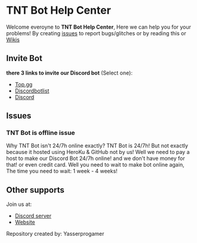 # TNT Bot Help Center
Welcome everoyne to __**TNT Bot Help Center**__, Here we can help you for your problems! By creating [issues](https://github.com/yasserprogamer/TNTBot-HelpCenter/issues) to report bugs/glitches or by reading this or [Wikis](https://github.com/yasserprogamer/TNTBot-HelpCenter/wiki)

## Invite Bot
**there 3 links to invite our Discord bot** (Select one):
- [Top.gg](https://top.gg/bot/720641361082056724)
- [Discordbotlist]()
- [Discord](https://discord.com/oauth2/authorize?client_id=720641361082056724&permissions=8&response_type=code&scope=bot)

## Issues
### TNT Bot is offline issue
Why TNT Bot isn't 24/7h online exactly? TNT Bot is 24/7h! But not exactly because it hosted using HeroKu & GitHub not by us! Well we need to pay a host to make our Discord Bot 24/7h online! and we don't have money for that! or even credit card. Well you need to wait to make bot online again, The time you need to wait: 1 week  - 4 weeks!

## Other supports
Join us at:
- [Discord server](https://yasserprogamer.000webhostapp.com/Discord)
- [Website](https://yasserprogamer.000webhostapp.com/)<br/>

Repository created by: Yasserprogamer
